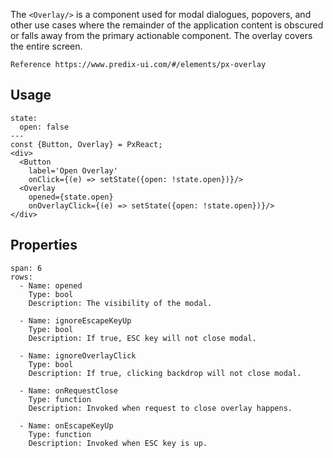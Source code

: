 The `<Overlay/>` is a component used for modal dialogues, popovers, and other use cases where the remainder of the application content is obscured or falls away from the primary actionable component. The overlay covers the entire screen.

```hint
Reference https://www.predix-ui.com/#/elements/px-overlay
```

## Usage

```react
state:
  open: false
---
const {Button, Overlay} = PxReact;
<div>
  <Button
    label='Open Overlay'
    onClick={(e) => setState({open: !state.open})}/>
  <Overlay
    opened={state.open}
    onOverlayClick={(e) => setState({open: !state.open})}/>
</div>
```


## Properties

```table
span: 6
rows:
  - Name: opened
    Type: bool
    Description: The visibility of the modal.

  - Name: ignoreEscapeKeyUp
    Type: bool
    Description: If true, ESC key will not close modal.

  - Name: ignoreOverlayClick
    Type: bool
    Description: If true, clicking backdrop will not close modal.

  - Name: onRequestClose
    Type: function
    Description: Invoked when request to close overlay happens.

  - Name: onEscapeKeyUp
    Type: function
    Description: Invoked when ESC key is up.

```
